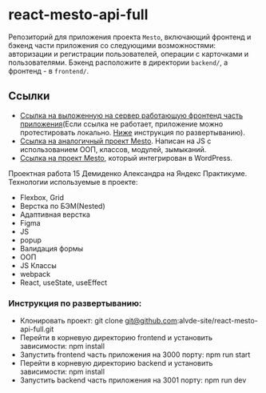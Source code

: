 # react-mesto-api-full
Репозиторий для приложения проекта `Mesto`, включающий фронтенд и бэкенд части приложения со следующими возможностями: авторизации и регистрации пользователей, операции с карточками и пользователями. Бэкенд расположите в директории `backend/`, а фронтенд - в `frontend/`. 

## Ссылки
* [Ссылка на выложенную на сервер работающую фронтенд часть приложения](https://alvde-mesto.nomoredomains.sbs/)(Если ссылка не работает, приложение можно протестировать локально. [Ниже](#инструкция-по-развертыванию) инструкция по развертыванию).
* [Ссылка на аналогичный проект Mesto](https://github.com/alvde-site/mesto). Написан на JS с использованием ООП, классов, модулей, зымыканий.
* [Ссылка на проект Mesto](https://github.com/alvde-site/wp-mesto), который интегрирован в WordPress.

Проектная работа 15 Демиденко Александра на Яндекс Практикуме.
Технологии используемые в проекте:
* Flexbox, Grid
* Верстка по БЭМ(Nested)
* Адаптивная верстка
* Figma
* JS
* popup
* Валидация формы
* ООП
* JS Классы
* webpack
* React, useState, useEffect

### Инструкция по развертыванию:
* Клонировать проект: git clone git@github.com:alvde-site/react-mesto-api-full.git
* Перейти в корневую директорию frontend и установить зависимости: npm install
* Запустить frontend часть приложения на 3000 порту: npm run start
* Перейти в корневую директорию backend и установить зависимости: npm install
* Запустить backend часть приложения на 3001 порту: npm run dev
